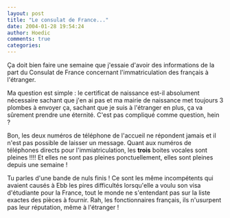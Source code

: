 ```yaml
---
layout: post
title: "Le consulat de France..."
date: 2004-01-28 19:54:24
author: Hoedic
comments: true
categories: 
---
```



Ça doit bien faire une semaine que j'essaie d'avoir des informations de la part du Consulat de France concernant l'immatriculation des français à l'étranger.

Ma question est simple : le certificat de naissance est-il absolument nécessaire sachant que j'en ai pas et ma mairie de naissance met toujours 3 plombes à envoyer ça, sachant que je suis à l'étranger en plus, ça va sûrement prendre une éternité. C'est pas compliqué comme question, hein ?

Bon, les deux numéros de téléphone de l'accueil ne répondent jamais et il n'est pas possible de laisser un message. Quant aux numéros de téléphones directs pour l'immiatriculation, les **trois** boites vocales sont pleines !!!! Et elles ne sont pas pleines ponctuellement, elles sont pleines depuis une semaine !

Tu parles d'une bande de nuls finis ! Ce sont les même incompétents qui avaient causés à Ebb les pires difficultés lorsqu'elle a voulu son visa d'étudiante pour la France, tout le monde ne s'entendant pas sur la liste exactes des pièces à fournir. Rah, les fonctionnaires français, ils n'usurpent pas leur réputation, même à l'étranger !